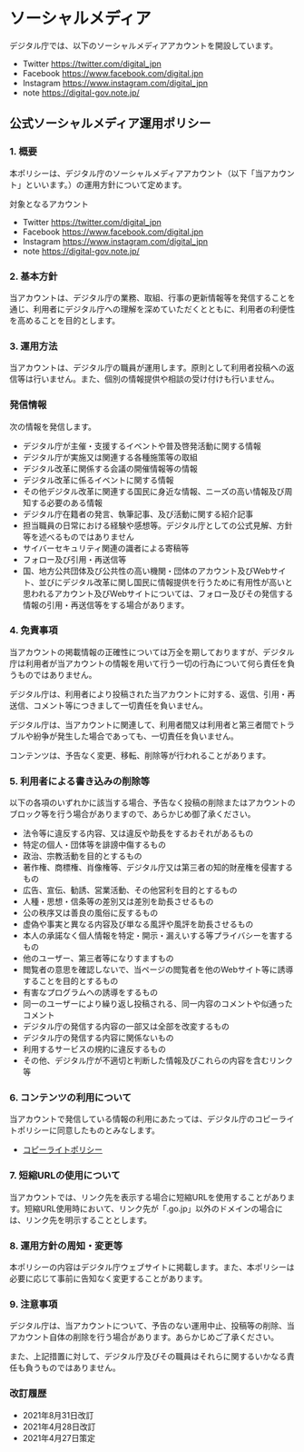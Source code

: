 # ソーシャルメディア

デジタル庁では、以下のソーシャルメディアアカウントを開設しています。

- Twitter https://twitter.com/digital_jpn
- Facebook https://www.facebook.com/digital.jpn
- Instagram https://www.instagram.com/digital_jpn
- note https://digital-gov.note.jp/

## 公式ソーシャルメディア運用ポリシー

### 1. 概要

本ポリシーは、デジタル庁のソーシャルメディアアカウント（以下「当アカウント」といいます。）の運用方針について定めます。

対象となるアカウント

- Twitter https://twitter.com/digital_jpn
- Facebook https://www.facebook.com/digital.jpn
- Instagram https://www.instagram.com/digital_jpn
- note https://digital-gov.note.jp/

### 2. 基本方針

当アカウントは、デジタル庁の業務、取組、行事の更新情報等を発信することを通じ、利用者にデジタル庁への理解を深めていただくとともに、利用者の利便性を高めることを目的とします。

### 3. 運用方法

当アカウントは、デジタル庁の職員が運用します。原則として利用者投稿への返信等は行いません。また、個別の情報提供や相談の受け付けも行いません。

### 発信情報

次の情報を発信します。

- デジタル庁が主催・支援するイベントや普及啓発活動に関する情報
- デジタル庁が実施又は関連する各種施策等の取組
- デジタル改革に関係する会議の開催情報等の情報
- デジタル改革に係るイベントに関する情報
- その他デジタル改革に関連する国民に身近な情報、ニーズの高い情報及び周知する必要のある情報
- デジタル庁在籍者の発言、執筆記事、及び活動に関する紹介記事
- 担当職員の日常における経験や感想等。デジタル庁としての公式見解、方針等を述べるものではありません
- サイバーセキュリティ関連の識者による寄稿等
- フォロー及び引用・再送信等
- 国、地方公共団体及び公共性の高い機関・団体のアカウント及びWebサイト、並びにデジタル改革に関し国民に情報提供を行うために有用性が高いと思われるアカウント及びWebサイトについては、フォロー及びその発信する情報の引用・再送信等をする場合があります。

### 4. 免責事項

当アカウントの掲載情報の正確性については万全を期しておりますが、デジタル庁は利用者が当アカウントの情報を用いて行う一切の行為について何ら責任を負うものではありません。

デジタル庁は、利用者により投稿された当アカウントに対する、返信、引用・再送信、コメント等につきまして一切責任を負いません。

デジタル庁は、当アカウントに関連して、利用者間又は利用者と第三者間でトラブルや紛争が発生した場合であっても、一切責任を負いません。

コンテンツは、予告なく変更、移転、削除等が行われることがあります。

### 5. 利用者による書き込みの削除等

以下の各項のいずれかに該当する場合、予告なく投稿の削除またはアカウントのブロック等を行う場合がありますので、あらかじめ御了承ください。

- 法令等に違反する内容、又は違反や助長をするおそれがあるもの
- 特定の個人・団体等を誹謗中傷するもの
- 政治、宗教活動を目的とするもの
- 著作権、商標権、肖像権等、デジタル庁又は第三者の知的財産権を侵害するもの
- 広告、宣伝、勧誘、営業活動、その他営利を目的とするもの
- 人種・思想・信条等の差別又は差別を助長させるもの
- 公の秩序又は善良の風俗に反するもの
- 虚偽や事実と異なる内容及び単なる風評や風評を助長させるもの
- 本人の承諾なく個人情報を特定・開示・漏えいする等プライバシーを害するもの
- 他のユーザー、第三者等になりすますもの
- 閲覧者の意思を確認しないで、当ページの閲覧者を他のWebサイト等に誘導することを目的とするもの
- 有害なプログラムへの誘導をするもの
- 同一のユーザーにより繰り返し投稿される、同一内容のコメントや似通ったコメント
- デジタル庁の発信する内容の一部又は全部を改変するもの
- デジタル庁の発信する内容に関係ないもの
- 利用するサービスの規約に違反するもの
- その他、デジタル庁が不適切と判断した情報及びこれらの内容を含むリンク等

### 6. コンテンツの利用について

当アカウントで発信している情報の利用にあたっては、デジタル庁のコピーライトポリシーに同意したものとみなします。

- [コピーライトポリシー](copyright-policy.md)
  
### 7. 短縮URLの使用について

  当アカウントでは、リンク先を表示する場合に短縮URLを使用することがあります。短縮URL使用時において、リンク先が「.go.jp」以外のドメインの場合には、リンク先を明示することとします。

### 8. 運用方針の周知・変更等

本ポリシーの内容はデジタル庁ウェブサイトに掲載します。また、本ポリシーは必要に応じて事前に告知なく変更することがあります。

### 9. 注意事項

デジタル庁は、当アカウントについて、予告のない運用中止、投稿等の削除、当アカウント自体の削除を行う場合があります。あらかじめご了承ください。

また、上記措置に対して、デジタル庁及びその職員はそれらに関するいかなる責任も負うものではありません。

### 改訂履歴

- 2021年8月31日改訂
- 2021年4月28日改訂
- 2021年4月27日策定
